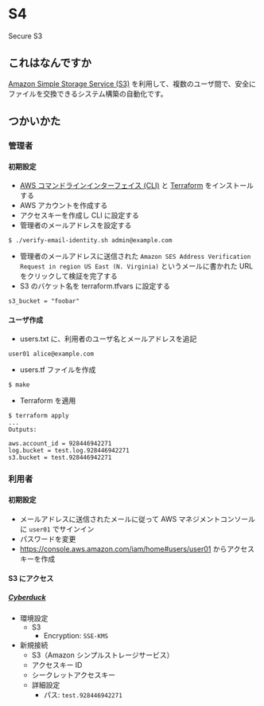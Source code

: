 # S4
Secure S3

## これはなんですか

[Amazon Simple Storage Service (S3)](https://aws.amazon.com/documentation/s3/) を利用して、複数のユーザ間で、安全にファイルを交換できるシステム構築の自動化です。

## つかいかた

### 管理者

#### 初期設定

* [AWS コマンドラインインターフェイス (CLI)](https://aws.amazon.com/cli/) と [Terraform](https://www.terraform.io/) をインストールする
* AWS アカウントを作成する
* アクセスキーを作成し CLI に設定する
* 管理者のメールアドレスを設定する
```
$ ./verify-email-identity.sh admin@example.com
```
* 管理者のメールアドレスに送信された `Amazon SES Address Verification Request in region US East (N. Virginia)` というメールに書かれた URL をクリックして検証を完了する
* S3 のバケット名を terraform.tfvars に設定する
```
s3_bucket = "foobar"
```

#### ユーザ作成

* users.txt に、利用者のユーザ名とメールアドレスを追記
```
user01 alice@example.com
```
* users.tf ファイルを作成
```
$ make
```
* Terraform を適用
```
$ terraform apply
...
Outputs:

aws.account_id = 928446942271
log.bucket = test.log.928446942271
s3.bucket = test.928446942271
```

### 利用者

#### 初期設定

* メールアドレスに送信されたメールに従って AWS マネジメントコンソールに `user01` でサインイン
* パスワードを変更
* https://console.aws.amazon.com/iam/home#users/user01 からアクセスキーを作成

#### S3 にアクセス

##### [Cyberduck](https://cyberduck.io/)

* 環境設定
  * S3
    * Encryption: `SSE-KMS`
* 新規接続
  * S3（Amazon シンプルストレージサービス）
  * アクセスキー ID
  * シークレットアクセスキー
  * 詳細設定
    * パス: `test.928446942271`
